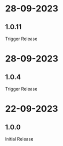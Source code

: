 # 28-09-2023

## 1.0.11

Trigger Release

# 28-09-2023

## 1.0.4

Trigger Release

# 22-09-2023

## 1.0.0

Initial Release